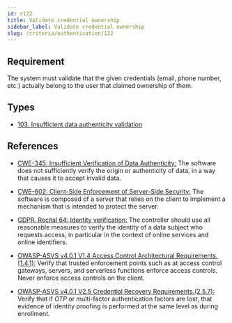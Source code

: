 ```yaml
---
id: r122
title: Validate credential ownership
sidebar_label: Validate credential ownership
slug: /criteria/authentication/122
---
```


## Requirement

The system must validate
that the given credentials (email, phone number, etc.)
actually belong to the user
that claimed ownership of them.

## Types

- [103. Insufficient data authenticity validation](/types/103)

## References

- [CWE-345: Insufficient Verification of Data Authenticity:](https://cwe.mitre.org/data/definitions/345.html)
The software does not sufficiently verify
the origin or authenticity of data,
in a way that causes it
to accept invalid data.

- [CWE-602: Client-Side Enforcement of Server-Side Security:](https://cwe.mitre.org/data/definitions/602.html)
The software is composed of a server
that relies on the client
to implement a mechanism that is intended
to protect the server.

- [GDPR. Recital 64: Identity verification:](https://gdpr-info.eu/recitals/no-64/)
The controller should use all reasonable measures
to verify the identity of a data subject
who requests access,
in particular in the context
of online services
and online identifiers.

- [OWASP-ASVS v4.0.1 V1.4 Access Control Architectural Requirements.(1.4.1):](https://owasp.org/www-pdf-archive/OWASP_Application_Security_Verification_Standard_4.0-en.pdf)
Verify that trusted enforcement points
such as at access control gateways,
servers, and serverless functions
enforce access controls.
Never enforce access controls on the client.

- [OWASP-ASVS v4.0.1 V2.5 Credential Recovery Requirements.(2.5.7):](https://owasp.org/www-pdf-archive/OWASP_Application_Security_Verification_Standard_4.0-en.pdf)
Verify that if *OTP*
or multi-factor authentication factors are lost,
that evidence of identity proofing
is performed at the same level
as during enrollment.
